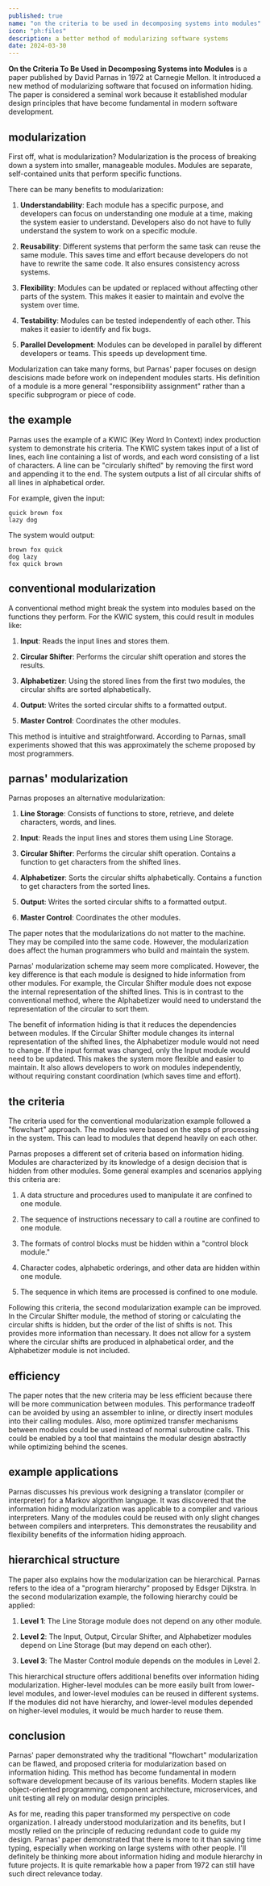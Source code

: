 ```yaml
---
published: true
name: "on the criteria to be used in decomposing systems into modules"
icon: "ph:files"
description: a better method of modularizing software systems
date: 2024-03-30
---
```


**On the Criteria To Be Used in Decomposing Systems into Modules** is a paper published by David Parnas in 1972 at Carnegie Mellon. It introduced a new method of modularizing software that focused on information hiding. The paper is considered a seminal work because it established modular design principles that have become fundamental in modern software development.

## modularization

First off, what is modularization? Modularization is the process of breaking down a system into smaller, manageable modules. Modules are separate, self-contained units that perform specific functions.

There can be many benefits to modularization:

1. **Understandability**: Each module has a specific purpose, and developers can focus on understanding one module at a time, making the system easier to understand. Developers also do not have to fully understand the system to work on a specific module.

2. **Reusability**: Different systems that perform the same task can reuse the same module. This saves time and effort because developers do not have to rewrite the same code. It also ensures consistency across systems.

3. **Flexibility**: Modules can be updated or replaced without affecting other parts of the system. This makes it easier to maintain and evolve the system over time.

4. **Testability**: Modules can be tested independently of each other. This makes it easier to identify and fix bugs.

5. **Parallel Development**: Modules can be developed in parallel by different developers or teams. This speeds up development time.

Modularization can take many forms, but Parnas' paper focuses on design descisions made before work on independent modules starts. His definition of a module is a more general "responsibility assignment" rather than a specific subprogram or piece of code.

## the example

Parnas uses the example of a KWIC (Key Word In Context) index production system to demonstrate his criteria. The KWIC system takes input of a list of lines, each line containing a list of words, and each word consisting of a list of characters. A line can be "circularly shifted" by removing the first word and appending it to the end. The system outputs a list of all circular shifts of all lines in alphabetical order.

For example, given the input:

```plaintext
quick brown fox
lazy dog
```

The system would output:

```plaintext
brown fox quick
dog lazy
fox quick brown
```

## conventional modularization

A conventional method might break the system into modules based on the functions they perform. For the KWIC system, this could result in modules like:

1. **Input**: Reads the input lines and stores them.

2. **Circular Shifter**: Performs the circular shift operation and stores the results.

3. **Alphabetizer**: Using the stored lines from the first two modules, the circular shifts are sorted alphabetically.

4. **Output**: Writes the sorted circular shifts to a formatted output.

5. **Master Control**: Coordinates the other modules.

This method is intuitive and straightforward. According to Parnas, small experiments showed that this was approximately the scheme proposed by most programmers.

## parnas' modularization

Parnas proposes an alternative modularization:

1. **Line Storage**: Consists of functions to store, retrieve, and delete characters, words, and lines.

2. **Input**: Reads the input lines and stores them using Line Storage.

3. **Circular Shifter**: Performs the circular shift operation. Contains a function to get characters from the shifted lines.

4. **Alphabetizer**: Sorts the circular shifts alphabetically. Contains a function to get characters from the sorted lines.

5. **Output**: Writes the sorted circular shifts to a formatted output.

6. **Master Control**: Coordinates the other modules.

The paper notes that the modularizations do not matter to the machine. They may be compiled into the same code. However, the modularization does affect the human programmers who build and maintain the system.

Parnas' modularization scheme may seem more complicated. However, the key difference is that each module is designed to hide information from other modules. For example, the Circular Shifter module does not expose the internal representation of the shifted lines. This is in contrast to the conventional method, where the Alphabetizer would need to understand the representation of the circular to sort them.

The benefit of information hiding is that it reduces the dependencies between modules. If the Circular Shifter module changes its internal representation of the shifted lines, the Alphabetizer module would not need to change. If the input format was changed, only the Input module would need to be updated. This makes the system more flexible and easier to maintain. It also allows developers to work on modules independently, without requiring constant coordination (which saves time and effort).

## the criteria

The criteria used for the conventional modularization example followed a "flowchart" approach. The modules were based on the steps of processing in the system. This can lead to modules that depend heavily on each other.

Parnas proposes a different set of criteria based on information hiding. Modules are characterized by its knowledge of a design decision that is hidden from other modules. Some general examples and scenarios applying this criteria are:

1. A data structure and procedures used to manipulate it are confined to one module.

2. The sequence of instructions necessary to call a routine are confined to one module.

3. The formats of control blocks must be hidden within a "control block module."

4. Character codes, alphabetic orderings, and other data are hidden within one module.

5. The sequence in which items are processed is confined to one module.

Following this criteria, the second modularization example can be improved. In the Circular Shifter module, the method of storing or calculating the circular shifts is hidden, but the order of the list of shifts is not. This provides more information than necessary. It does not allow for a system where the circular shifts are produced in alphabetical order, and the Alphabetizer module is not included.

## efficiency

The paper notes that the new criteria may be less efficient because there will be more communication between modules. This performance tradeoff can be avoided by using an assembler to inline, or directly insert modules into their calling modules. Also, more optimized transfer mechanisms between modules could be used instead of normal subroutine calls. This could be enabled by a tool that maintains the modular design abstractly while optimizing behind the scenes.

## example applications

Parnas discusses his previous work designing a translator (compiler or interpreter) for a Markov algorithm language. It was discovered that the information hiding modularization was applicable to a compiler and various interpreters. Many of the modules could be reused with only slight changes between compilers and interpreters. This demonstrates the reusability and flexibility benefits of the information hiding approach.

## hierarchical structure

The paper also explains how the modularization can be hierarchical. Parnas refers to the idea of a "program hierarchy" proposed by Edsger Dijkstra. In the second modularization example, the following hierarchy could be applied:

1. **Level 1**: The Line Storage module does not depend on any other module.

2. **Level 2**: The Input, Output, Circular Shifter, and Alphabetizer modules depend on Line Storage (but may depend on each other).

3. **Level 3**: The Master Control module depends on the modules in Level 2.

This hierarchical structure offers additional benefits over information hiding modularization. Higher-level modules can be more easily built from lower-level modules, and lower-level modules can be reused in different systems. If the modules did not have hierarchy, and lower-level modules depended on higher-level modules, it would be much harder to reuse them.

## conclusion

Parnas' paper demonstrated why the traditional "flowchart" modularization can be flawed, and proposed criteria for modularization based on information hiding. This method has become fundamental in modern software development because of its various benefits. Modern staples like object-oriented programming, component architecture, microservices, and unit testing all rely on modular design principles.

As for me, reading this paper transformed my perspective on  code organization. I already understood modularization and its benefits, but I mostly relied on the principle of reducing redundant code to guide my design. Parnas' paper demonstrated that there is more to it than saving time typing, especially when working on large systems with other people. I'll definitely be thinking more about information hiding and module hierarchy in future projects. It is quite remarkable how a paper from 1972 can still have such direct relevance today.
